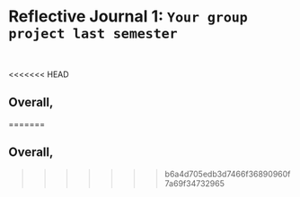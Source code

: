 # Reflective Journal 1: `Your group project last semester `
<br>

<<<<<<< HEAD
## Overall, 
=======
## Overall, 
>>>>>>> b6a4d705edb3d7466f36890960f7a69f34732965
